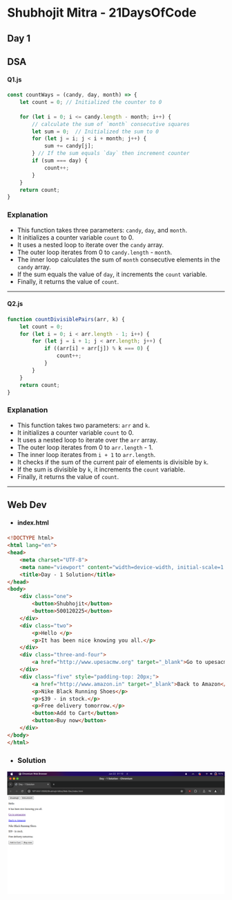 # Shubhojit Mitra - 21DaysOfCode

## Day 1

## DSA


#### Q1.js
```javascript
const countWays = (candy, day, month) => {
    let count = 0; // Initialized the counter to 0

    for (let i = 0; i <= candy.length - month; i++) {
        // calculate the sum of `month` consecutive squares
        let sum = 0;  // Initialized the sum to 0
        for (let j = i; j < i + month; j++) {
            sum += candy[j];
        } // If the sum equals `day` then increment counter
        if (sum === day) {
            count++;
        }
    }
    return count;
}
```

### Explanation
- This function takes three parameters: `candy`, `day`, and `month`.
- It initializes a counter variable `count` to 0.
- It uses a nested loop to iterate over the `candy` array.
- The outer loop iterates from 0 to `candy.length` - `month`.
- The inner loop calculates the sum of `month` consecutive elements in the `candy` array.
- If the sum equals the value of `day`, it increments the `count` variable.
- Finally, it returns the value of `count`.

---

#### Q2.js
```javascript
function countDivisiblePairs(arr, k) {
    let count = 0;
    for (let i = 0; i < arr.length - 1; i++) {
        for (let j = i + 1; j < arr.length; j++) {
            if ((arr[i] + arr[j]) % k === 0) {
                count++;
            }
        }
    }
    return count;
}
```
### Explanation
- This function takes two parameters: `arr` and `k`.
- It initializes a counter variable `count` to 0.
- It uses a nested loop to iterate over the `arr` array.
- The outer loop iterates from 0 to `arr.length` - 1.
- The inner loop iterates from `i + 1` to `arr.length`.
- It checks if the sum of the current pair of elements is divisible by `k`.
- If the sum is divisible by `k`, it increments the `count` variable.
- Finally, it returns the value of `count`.

---

## Web Dev

- #### index.html

```html
<!DOCTYPE html>
<html lang="en">
<head>
    <meta charset="UTF-8">
    <meta name="viewport" content="width=device-width, initial-scale=1.0">
    <title>Day - 1 Solution</title>
</head>
<body>
    <div class="one">
        <button>Shubhojit</button>
        <button>500120225</button>
    </div>
    <div class="two">
        <p>Hello </p>
        <p>It has been nice knowing you all.</p>
    </div>
    <div class="three-and-four">
        <a href="http://www.upesacmw.org" target="_blank">Go to upesacmw</a>
    </div>
    <div class="five" style="padding-top: 20px;">
        <a href="http://www.amazon.in" target="_blank">Back to Amazon</a>
        <p>Nike Black Running Shoes</p>
        <p>$39 - in stock.</p>
        <p>Free delivery tomorrow.</p>
        <button>Add to Cart</button>
        <button>Buy now</button>
    </div>
</body>
</html>
```
- ### Solution

![Solution](Web-Dev/Day-1/solution-day-1.png)